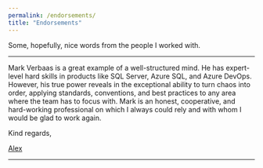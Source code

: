 ```yaml
---
permalink: /endorsements/
title: "Endorsements"
---
```


Some, hopefully, nice words from the people I worked with.

***
Mark Verbaas is a great example of a well-structured mind. 
He has expert-level hard skills in products like SQL Server, Azure SQL, and Azure DevOps.
However, his true power reveals in the exceptional ability to turn chaos into order, applying standards, conventions, and best practices to any area where the team has to focus with.
Mark is an honest, cooperative, and hard-working professional on which I always could rely and with whom I would be glad to work again.

Kind regards,

[Alex](https://www.linkedin.com/in/alexandrvolok/)

***